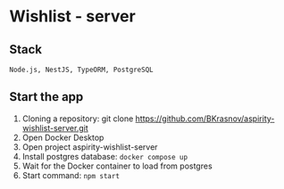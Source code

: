 # Wishlist - server

## Stack

`Node.js, NestJS, TypeORM, PostgreSQL`

## Start the app

1. Cloning a repository: git clone https://github.com/BKrasnov/aspirity-wishlist-server.git
2. Open Docker Desktop
3. Open project aspirity-wishlist-server
4. Install postgres database: `docker compose up`
5. Wait for the Docker container to load from postgres
6. Start command: `npm start`
